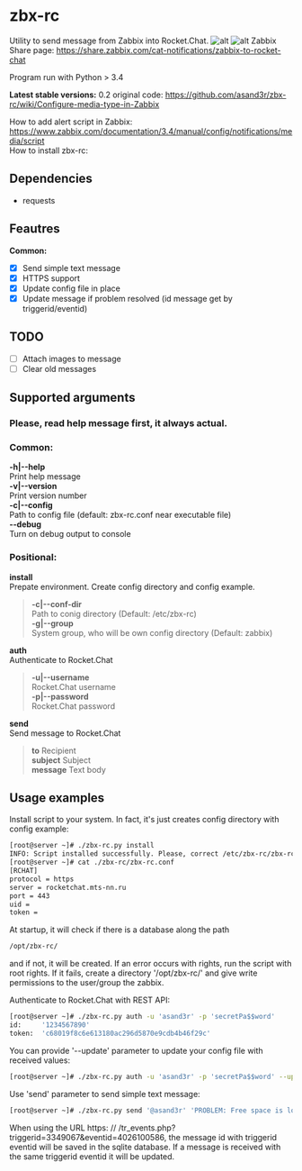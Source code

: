 # zbx-rc
Utility to send message from Zabbix into Rocket.Chat.
![alt](http://gogs.mts-nn.ru/s.sadovnikov/zbx-rc-bot/src/master/001.png)
![alt](http://gogs.mts-nn.ru/s.sadovnikov/zbx-rc-bot/src/master/002.png)
Zabbix Share page: https://share.zabbix.com/cat-notifications/zabbix-to-rocket-chat  

Program run with Python > 3.4

**Latest stable versions:** 0.2
original code: https://github.com/asand3r/zbx-rc/wiki/Configure-media-type-in-Zabbix

How to add alert script in Zabbix: https://www.zabbix.com/documentation/3.4/manual/config/notifications/media/script  
How to install zbx-rc:  

## Dependencies
 - requests

## Feautres  
**Common:**
- [x] Send simple text message
- [x] HTTPS support
- [x] Update config file in place
- [x] Update message if problem resolved (id message get by triggerid/eventid)  

## TODO  
- [ ] Attach images to message
- [ ] Clear old messages 

## Supported arguments  
### Please, read help message first, it always actual.
### Common:  
**-h|--help**  
Print help message  
**-v|--version**  
Print version number  
**-c|--config**  
Path to config file (default: zbx-rc.conf near executable file)  
**--debug**  
Turn on debug output to console

### Positional:  
**install**  
Prepate environment. Create config directory and config example.
>**-c|--conf-dir**  
>Path to conig directory (Default: /etc/zbx-rc)  
>**-g|--group**  
>System group, who will be own config directory (Default: zabbix)

**auth**  
Authenticate to Rocket.Chat  
>**-u|--username**  
>Rocket.Chat username  
>**-p|--password**  
>Rocket.Chat password

**send**  
Send message to Rocket.Chat  
>**to**          Recipient  
>**subject**     Subject  
>**message**     Text body  

## Usage examples
Install script to your system. In fact, it's just creates config directory with config example:
```bash
[root@server ~]# ./zbx-rc.py install
INFO: Script installed successfully. Please, correct /etc/zbx-rc/zbx-rc.conf file for your environment.
[root@server ~]# cat ./zbx-rc/zbx-rc.conf
[RCHAT]
protocol = https
server = rocketchat.mts-nn.ru
port = 443
uid = 
token = 
```

At startup, it will check if there is a database along the path 
```bash
/opt/zbx-rc/
```
and if not, it will be created. 
If an error occurs with rights, run the script with root rights. 
If it fails, create a directory '/opt/zbx-rc/' and give write permissions to the user/group the zabbix. 

Authenticate to Rocket.Chat with REST API:
```bash
[root@server ~]# ./zbx-rc.py auth -u 'asand3r' -p 'secretPa$$word'
id:     '1234567890'
token:  'c68019f8c6e613180ac296d5870e9cdb4b46f29c'
```
You can provide '--update' parameter to update your config file with received values:
```bash
[root@server ~]# ./zbx-rc.py auth -u 'asand3r' -p 'secretPa$$word' --update
```
Use 'send' parameter to send simple text message:
```bash
[root@server ~]# ./zbx-rc.py send '@asand3r' 'PROBLEM: Free space is low (5%)' 'Free space on disk C:\ too low - 5%'
```

When using the URL https: // <zabbix> /tr_events.php?triggerid=3349067&eventid=4026100586, the message id with triggerid eventid will be saved in the sqlite database. If a message is received with the same triggerid eventid it will be updated.